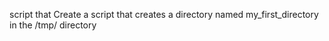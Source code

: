 script that Create a script that creates a directory named my_first_directory in the /tmp/ directory
